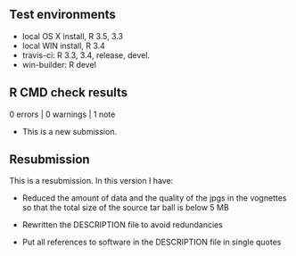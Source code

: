 ## Test environments
* local OS X install, R 3.5, 3.3
* local WIN install, R 3.4
* travis-ci: R 3.3, 3.4, release, devel.
* win-builder: R devel

## R CMD check results

0 errors | 0 warnings | 1 note
  
* This is a new submission.

## Resubmission
This is a resubmission. In this version I have:

* Reduced the amount of data and the quality of the jpgs in the vognettes 
  so that the total size of the source tar ball is below 5 MB

* Rewritten the DESCRIPTION file to avoid redundancies

* Put all references to software in the DESCRIPTION file in single quotes

